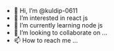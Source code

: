 - 👋 Hi, I’m @kuldip-0611
- 👀 I’m interested in react js
- 🌱 I’m currently learning node js
- 💞️ I’m looking to collaborate on ...
- 📫 How to reach me ...

<!---
kuldip-0611/kuldip-0611 is a ✨ special ✨ repository because its `README.md` (this file) appears on your GitHub profile.
You can click the Preview link to take a look at your changes.
--->
